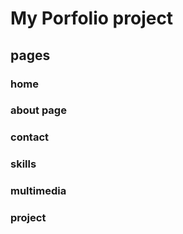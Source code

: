 # My Porfolio project

## pages

### home
### about page
### contact
### skills
### multimedia
### project